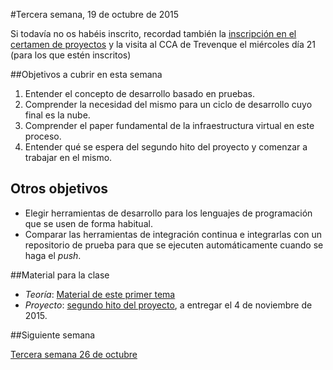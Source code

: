 #Tercera semana, 19 de octubre de 2015

Si todavía no os habéis inscrito, recordad
también la
[inscripción en el certamen de proyectos](http://osl.ugr.es/2015/10/01/certamen-de-proyectos-libres-de-la-universidad-de-granada-2015-2016/)
y la visita al CCA de Trevenque el miércoles día 21 (para los que estén inscritos)

##Objetivos a cubrir en esta semana

1. Entender el concepto de desarrollo basado en pruebas.
2. Comprender la necesidad del mismo para un ciclo de desarrollo cuyo final es la nube.
3. Comprender el paper fundamental de la infraestructura virtual en
   este proceso.
4. Entender qué se espera del segundo hito del proyecto y comenzar a
   trabajar en el mismo.

## Otros objetivos
* Elegir herramientas de desarrollo para los lenguajes de programación
que se usen de forma habitual.
* Comparar las herramientas de integración continua e integrarlas con
  un repositorio de prueba para que se ejecuten automáticamente cuando
  se haga el *push*.

##Material para la clase

* *Teoría*:
  [Material de este primer tema](http://jj.github.io/CC/documentos/temas/Desarrollo_basado_en_pruebas)
* *Proyecto*:
  [segundo hito del proyecto](http://jj.github.io/CC/documentos/practicas/2.CI),
  a entregar el 4 de noviembre de 2015. 

##Siguiente semana

[Tercera semana 26 de octubre ](4-semana.md)
